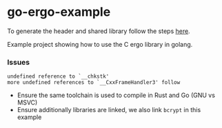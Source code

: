 
# go-ergo-example

To generate the header and shared library follow the steps [here](https://github.com/ergoplatform/sigma-rust/tree/develop/bindings/ergo-lib-c).

Example project showing how to use the C ergo library in golang.

### Issues

```
undefined reference to `__chkstk'
more undefined references to `__CxxFrameHandler3' follow
```

- Ensure the same toolchain is used to compile in Rust and Go (GNU vs MSVC)
- Ensure additionally libraries are linked, we also link `bcrypt` in this example
